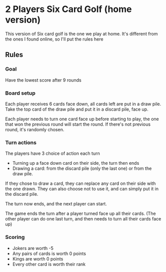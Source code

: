 # 2 Players Six Card Golf (home version)

This version of Six card golf is the one we play at home. It's different from the ones I found online, so I'll put the rules here

## Rules

### Goal
Have the lowest score after 9 rounds

### Board setup
Each player receives 6 cards face down, all cards left are put in a draw pile. Take the top card of the draw pile and put it in a discard pile, face up.

Each player needs to turn one card face up before starting to play, the one that won the previous round will start the round. If there's not previous round, it's randomly chosen.

### Turn actions
The players have 3 choice of action each turn
- Turning up a face down card on their side, the turn then ends
- Drawing a card: from the discard pile (only the last one) or from the draw pile.

If they chose to draw a card, they can replace any card on their side with the one drawn. They can also choose not to use it, and can simply put it in the discard pile.

The turn now ends, and the next player can start.

The game ends the turn after a player turned face up all their cards. (The other player can do one last turn, and then needs to turn all their cards face up)

### Scoring
- Jokers are worth -5
- Any pairs of cards is worth 0 points
- Kings are worth 0 points
- Every other card is worth their rank